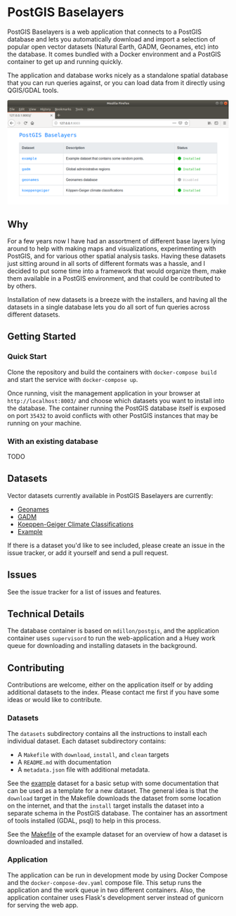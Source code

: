# PostGIS Baselayers

PostGIS Baselayers is a web application that connects to a PostGIS database and lets you automatically download and import a selection of popular open vector datasets (Natural Earth, GADM, Geonames, etc) into the database. It comes bundled with a Docker environment and a PostGIS container to get up and running quickly.

The application and database works nicely as a standalone spatial database that you can run queries against, or you can load data from it directly using QGIS/GDAL tools.

![PostGIS Baselayers Homepage](docs/img/screenshot-home.png)

## Why

For a few years now I have had an assortment of different base layers lying around to help with making maps and visualizations, experimenting with PostGIS, and for various other spatial analysis tasks. Having these datasets just sitting around in all sorts of different formats was a hassle, and I decided to put some time into a framework that would organize them, make them available in a PostGIS environment, and that could be contributed to by others.

Installation of new datasets is a breeze with the installers, and having all the datasets in a single database lets you do all sort of fun queries across different datasets.

## Getting Started

### Quick Start

Clone the repository and build the containers with `docker-compose build` and start the service with `docker-compose up`. 

Once running, visit the management application in your browser at `http://localhost:8003/` and choose which datasets you want to install into the database. The container running the PostGIS database itself is exposed on port `35432` to avoid conflicts with other PostGIS instances that may be running on your machine.

### With an existing database

TODO

## Datasets

Vector datasets currently available in PostGIS Baselayers are currently:

* [Geonames](app/datasets/geonames/)
* [GADM](app/datasets/gadm/)
* [Koeppen-Geiger Climate Classifications](app/datasets/koeppengeiger/)
* [Example](app/datasets/example/)

If there is a dataset you'd like to see included, please create an issue in the issue tracker, or add it yourself and send a pull request.

## Issues

See the issue tracker for a list of issues and features.

## Technical Details

The database container is based on `mdillon/postgis`, and the application container uses `supervisord` to run the web-application and a Huey work queue for downloading and installing datasets in the background. 

## Contributing

Contributions are welcome, either on the application itself or by adding additional datasets to the index. Please contact me first if you have some ideas or would like to contribute.

### Datasets

The `datasets` subdirectory contains all the instructions to install each individual dataset. Each dataset subdirectory contains:

* A `Makefile` with `download`, `install`, and `clean` targets
* A `README.md` with documentation
* A `metadata.json` file with additional metadata.

See the [example](app/datasets/example/) dataset for a basic setup with some documentation that can be used as a template for a new dataset. The general idea is that the `download` target in the Makefile downloads the dataset from some location on the internet, and that the `install` target installs the dataset into a separate schema in the PostGIS database. The container has an assortment of tools installed (GDAL, psql) to help in this process.

See the [Makefile](app/datasets/example/Makefile) of the example dataset for an overview of how a dataset is downloaded and installed.

### Application

The application can be run in development mode by using Docker Compose and the `docker-compose-dev.yaml` compose file. This setup runs the application and the work queue in two different containers. Also, the application container uses Flask's development server instead of gunicorn for serving the web app.

